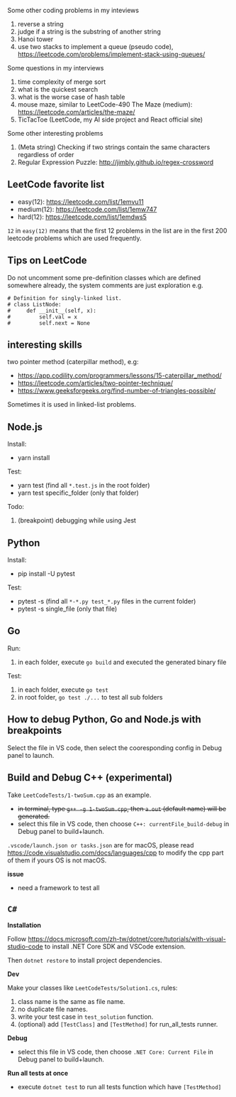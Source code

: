 Some other coding problems in my inteviews

1. reverse a string
2. judge if a string is the substring of another string
3. Hanoi tower
4. use two stacks to implement a queue (pseudo code), https://leetcode.com/problems/implement-stack-using-queues/

Some questions in my interviews
1. time complexity of merge sort
2. what is the quickest search
3. what is the worse case of hash table
4. mouse maze, similar to LeetCode-490 The Maze (medium): https://leetcode.com/articles/the-maze/
5. TicTacToe (LeetCode, my AI side project and React official site)

Some other interesting problems
1. (Meta string) Checking if two strings contain the same characters regardless of order
2. Regular Expression Puzzle: http://jimbly.github.io/regex-crossword

## LeetCode favorite list

- easy(12): https://leetcode.com/list/1emvu11
- medium(12): https://leetcode.com/list/1emw747
- hard(12): https://leetcode.com/list/1emdws5

`12` in `easy(12)` means that the first 12 problems in the list are in the first 200 leetcode problems which are used frequently.

## Tips on LeetCode

Do not uncomment some pre-definition classes which are defined somewhere already, the system comments are just exploration e.g.

```
# Definition for singly-linked list.
# class ListNode:
#     def __init__(self, x):
#         self.val = x
#         self.next = None
```

## interesting skills

two pointer method (caterpillar method), e.g:
- https://app.codility.com/programmers/lessons/15-caterpillar_method/
- https://leetcode.com/articles/two-pointer-technique/
- https://www.geeksforgeeks.org/find-number-of-triangles-possible/

Sometimes it is used in linked-list problems.

## Node.js

Install:
- yarn install

Test:
- yarn test (find all `*.test.js` in the root folder)
- yarn test specific_folder (only that folder)

Todo:
1. (breakpoint) debugging while using Jest

## Python

Install:
- pip install -U pytest

Test:
- pytest -s (find all `*-*.py test_*.py` files in the current folder)
- pytest -s single_file (only that file)

## Go

Run:
1. in each folder, execute `go build` and executed the generated binary file

Test:
1. in each folder, execute `go test`
2. in root folder, `go test ./...` to test all sub folders

## How to debug Python, Go and Node.js with breakpoints

Select the file in VS code, then select the cooresponding config in Debug panel to launch.

## Build and Debug C++ (experimental)

Take `LeetCodeTests/1-twoSum.cpp` as an example.

- ~~in terminal, type `g++ -g 1-twoSum.cpp`, then `a.out` (default name) will be generated.~~
- select this file in VS code, then choose `C++: currentFile_build-debug` in Debug panel to build+launch.

`.vscode/launch.json or tasks.json` are for macOS, please read https://code.visualstudio.com/docs/languages/cpp to modify the cpp part of them if yours OS is not macOS.

**issue**

- need a framework to test all

## `C#`

**Installation**

Follow https://docs.microsoft.com/zh-tw/dotnet/core/tutorials/with-visual-studio-code to install .NET Core SDK and VSCode extension.

Then `dotnet restore` to install project dependencies.

**Dev**

Make your classes like `LeetCodeTests/Solution1.cs`, rules:
1. class name is the same as file name.
2. no duplicate file names.
3. write your test case in `test_solution` function.
4. (optional) add `[TestClass]` and `[TestMethod]` for run_all_tests runner.

**Debug**

- select this file in VS code, then choose `.NET Core: Current File` in Debug panel to build+launch.

**Run all tests at once**

- execute `dotnet test` to run all tests function which have ``[TestMethod]``
